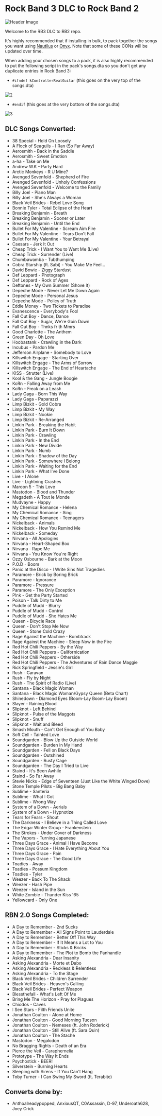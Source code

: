 # Rock Band 3 DLC to Rock Band 2

![Header Image](dependencies/media/header.png)

Welcome to the RB3 DLC to RB2 repo. 

It's highly recommended that if installing in bulk, to pack together the songs you want using [Nautilus](https://nemosnautilus.com/nautilus/) or [Onyx](https://github.com/mtolly/onyx/). Note that some of these CONs will be updated over time. 

When adding your chosen songs to a pack, it is also highly recommended to put the following script in the pack's songs.dta so you don't get any duplicate entries in Rock Band 3:
- `#ifndef kControllerRealGuitar` (this goes on the very top of the songs.dta) 

![2](dependencies/media/2.png)
- `#endif` (this goes at the very bottom of the songs.dta) 

![3](dependencies/media/3.png)

## DLC Songs Converted:
* 38 Special - Hold On Loosely
* A Flock of Seagulls - I Ran (So Far Away)
* Aerosmith - Back in the Saddle
* Aerosmith - Sweet Emotion
* a-ha - Take on Me
* Andrew W.K - Party Hard
* Arctic Monkeys - R U Mine?
* Avenged Sevenfold - Shepherd of Fire
* Avenged Sevenfold - Unholy Confessions
* Avenged Sevenfold - Welcome to the Family
* Billy Joel - Piano Man
* Billy Joel - She's Always a Woman
* Black Veil Brides - Rebel Love Song
* Bonnie Tyler - Total Eclipse of the Heart
* Breaking Benjamin - Breath
* Breaking Benjamin - Sooner or Later
* Breaking Benjamin - Until the End
* Bullet For My Valentine - Scream Aim Fire
* Bullet For My Valentine - Tears Don't Fall
* Bullet For My Valentine - Your Betrayal
* Caesars - Jerk It Out
* Cheap Trick - I Want You to Want Me (Live)
* Cheap Trick - Surrender (Live)
* Chumbawamba - Tubthumping
* Cobra Starship (ft. Sabi) - You Make Me Feel...
* David Bowie - Ziggy Stardust
* Def Leppard - Photograph
* Def Leppard - Rock of Ages
* Deftones - My Own Summer (Shove It)
* Depeche Mode - Never Let Me Down Again
* Depeche Mode - Personal Jesus
* Depeche Mode - Policy of Truth
* Eddie Money - Two Tickets to Paradise
* Evanescence - Everybody's Fool
* Fall Out Boy - Dance, Dance
* Fall Out Boy - Sugar, We're Goin Down
* Fall Out Boy - Thnks fr th Mmrs
* Good Charlotte - The Anthem
* Green Day - Oh Love
* Hoobastank - Crawling in the Dark
* Incubus - Pardon Me
* Jefferson Airplane - Somebody to Love
* Killswitch Engage - Starting Over
* Killswitch Engage - The Arms of Sorrow
* Killswitch Engage - The End of Heartache
* KISS - Strutter (Live)
* Kool & the Gang - Jungle Boogie
* KoRn - Falling Away from Me
* KoRn - Freak on a Leash
* Lady Gaga - Born This Way
* Lady Gaga - Paparazzi
* Limp Bizkit - Gold Cobra
* Limp Bizkit - My Way
* Limp Bizkit - Nookie
* Limp Bizkit - Re-Arranged
* Linkin Park - Breaking the Habit
* Linkin Park - Burn It Down
* Linkin Park - Crawling
* Linkin Park - In the End
* Linkin Park - New Divide
* Linkin Park - Numb
* Linkin Park - Shadow of the Day
* Linkin Park - Somewhere I Belong
* Linkin Park - Waiting for the End
* Linkin Park - What I've Done
* Live - I Alone
* Live - Lightning Crashes
* Maroon 5 - This Love
* Mastodon - Blood and Thunder
* Megadeth - A Tout le Monde
* Mudvayne - Happy
* My Chemical Romance - Helena
* My Chemical Romance - Sing
* My Chemical Romance - Teenagers
* Nickelback - Animals
* Nickelback - How You Remind Me
* Nickelback - Someday
* Nirvana - All Apologies
* Nirvana - Heart-Shaped Box
* Nirvana - Rape Me
* Nirvana - You Know You're Right
* Ozzy Osbourne - Bark at the Moon
* P.O.D - Boom
* Panic at the Disco - I Write Sins Not Tragedies
* Paramore - Brick by Boring Brick
* Paramore - Ignorance
* Paramore - Pressure
* Paramore - The Only Exception
* P!nk - Get the Party Started
* Poison - Talk Dirty to Me
* Puddle of Mudd - Blurry
* Puddle of Mudd - Control
* Puddle of Mudd - She Hates Me
* Queen - Bicycle Race
* Queen - Don't Stop Me Now
* Queen - Stone Cold Crazy
* Rage Against the Machine - Bombtrack
* Rage Against the Machine - Sleep Now in the Fire
* Red Hot Chili Peppers - By the Way
* Red Hot Chili Peppers - Californication
* Red Hot Chili Peppers - Otherside
* Red Hot Chili Peppers - The Adventures of Rain Dance Maggie
* Rick Springfield - Jessie's Girl
* Rush - Caravan
* Rush - Fly by Night
* Rush - The Spirit of Radio (Live)
* Santana - Black Magic Woman
* Santana - Black Magic Woman/Gypsy Queen (Beta Chart)
* Shinedown - Diamond Eyes (Boom-Lay Boom-Lay Boom)
* Slayer - Raining Blood
* Slipknot - Left Behind
* Slipknot - Pulse of the Maggots
* Slipknot - Snuff
* Slipknot - Wait and Bleed
* Smash Mouth - Can't Get Enough of You Baby
* Soft Cell - Tainted Love
* Soundgarden - Blow Up the Outside World
* Soundgarden - Burden in My Hand
* Soundgarden - Fell on Black Days
* Soundgarden - Outshined
* Soundgarden - Rusty Cage
* Soundgarden - The Day I Tried to Live
* Staind - It's Been Awhile
* Staind - So Far Away
* Stevie Nicks - Edge of Seventeen (Just Like the White Winged Dove)
* Stone Temple Pilots - Big Bang Baby
* Sublime - Santeria
* Sublime - What I Got
* Sublime - Wrong Way
* System of a Down - Aerials
* System of a Down - Hypnotize
* Tears for Fears - Shout
* The Darkness - I Believe in a Thing Called Love
* The Edgar Winter Group - Frankenstein
* The Strokes - Under Cover of Darkness
* The Vapors - Turning Japanese
* Three Days Grace - Animal I Have Become
* Three Days Grace - I Hate Everything About You
* Three Days Grace - Pain
* Three Days Grace - The Good Life
* Toadies - Away
* Toadies - Possum Kingdom
* Toadies - Tyler
* Weezer - Back To The Shack
* Weezer - Hash Pipe
* Weezer - Island in the Sun
* White Zombie - Thunder Kiss '65
* Yellowcard - Only One


## RBN 2.0 Songs Completed:
* A Day to Remember - 2nd Sucks
* A Day to Remember - All Signs Point to Lauderdale
* A Day to Remember - Better Off This Way
* A Day to Remember - If It Means a Lot to You
* A Day to Remember - Sticks & Bricks
* A Day to Remember - The Plot to Bomb the Panhandle
* Asking Alexandria - Dear Insanity
* Asking Alexandria - Morte et Dabo
* Asking Alexandria - Reckless & Relentless
* Asking Alexandria - To the Stage
* Black Veil Brides - Children Surrender
* Black Veil Brides - Heaven's Calling
* Black Veil Brides - Perfect Weapon
* Blessthefall - What's Left Of Me
* Bring Me The Horizon - Pray for Plagues
* Chiodos - Caves
* I See Stars - Filth Friends Unite
* Jonathan Coulton - Alone at Home
* Jonathan Coulton - Good Morning Tucson
* Jonathan Coulton - Nemeses (ft. John Roderick)
* Jonathan Coulton - Still Alive (ft. Sara Quin)
* Jonathan Coulton - The Stache
* Mastodon - Megalodon
* No Bragging Rights - Death of an Era
* Pierce the Veil - Caraphernelia
* Prototype - The Way It Ends
* Psychostick - BEER!
* Silverstein - Burning Hearts
* Sleeping with Sirens - If You Can't Hang
* Toby Turner - I Can Swing My Sword (ft. Terabite)

## Converts done by:
*  Anthoalreadypopped, AnxiousQT, C0Assassin, D-97, Underoath628, Joey Crick
